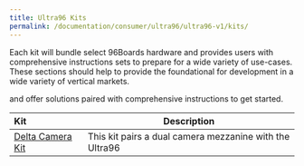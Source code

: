 ```yaml
---
title: Ultra96 Kits
permalink: /documentation/consumer/ultra96/ultra96-v1/kits/
---
```


Each kit will bundle select 96Boards hardware and provides users with comprehensive instructions sets to prepare for a wide variety of use-cases. These sections should help to provide the foundational for development in a wide variety of vertical markets.

and offer solutions paired with comprehensive instructions to get started.  

| Kit                       | Description |
|:--------------------------|-------------|
| [Delta Camera Kit](delta-camera.md)        | This kit pairs a dual camera mezzanine with the Ultra96 |
